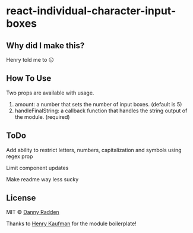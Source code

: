 # react-individual-character-input-boxes

## Why did I make this?

Henry told me to :neutral_face:

## How To Use
Two props are available with usage.
1.  amount: a number that sets the number of input boxes. (default is 5)
2.  handleFinalString: a callback function that handles the string output of the module. (required)

## ToDo

Add ability to restrict letters, numbers, capitalization and symbols using regex prop

Limit component updates

Make readme way less sucky

## License
MIT © [Danny Radden](https://github.com/dannyradden)

Thanks to [Henry Kaufman](https://github.com/hcjk) for the module boilerplate!
